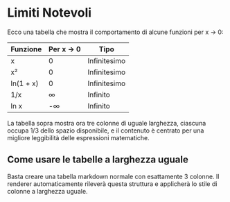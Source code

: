 # Limiti Notevoli

Ecco una tabella che mostra il comportamento di alcune funzioni per x → 0:

| Funzione  | Per x → 0 | Tipo         |
| --------- | --------- | ------------ |
| x         | 0         | Infinitesimo |
| x²        | 0         | Infinitesimo |
| ln(1 + x) | 0         | Infinitesimo |
| 1/x       | ∞         | Infinito     |
| ln x      | -∞        | Infinito     |

La tabella sopra mostra ora tre colonne di uguale larghezza, ciascuna occupa 1/3 dello spazio disponibile, e il contenuto è centrato per una migliore leggibilità delle espressioni matematiche.

## Come usare le tabelle a larghezza uguale

Basta creare una tabella markdown normale con esattamente 3 colonne. Il renderer automaticamente rileverà questa struttura e applicherà lo stile di colonne a larghezza uguale.
